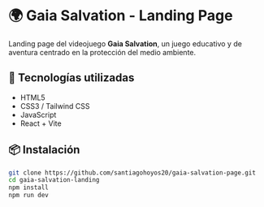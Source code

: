 # 🌍 Gaia Salvation - Landing Page

Landing page del videojuego **Gaia Salvation**, un juego educativo y de aventura centrado en la protección del medio ambiente.

## 🚀 Tecnologías utilizadas

- HTML5
- CSS3 / Tailwind CSS
- JavaScript
- React + Vite

## 📦 Instalación

```bash
git clone https://github.com/santiagohoyos20/gaia-salvation-page.git
cd gaia-salvation-landing
npm install
npm run dev
